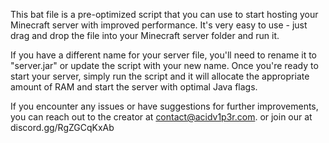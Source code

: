 This bat file is a pre-optimized script that you can use to start hosting your Minecraft server with improved performance. It's very easy to use - just drag and drop the file into your Minecraft server folder and run it.

If you have a different name for your server file, you'll need to rename it to "server.jar" or update the script with your new name. Once you're ready to start your server, simply run the script and it will allocate the appropriate amount of RAM and start the server with optimal Java flags.

If you encounter any issues or have suggestions for further improvements, you can reach out to the creator at contact@acidv1p3r.com. or join our at discord.gg/RgZGCqKxAb
